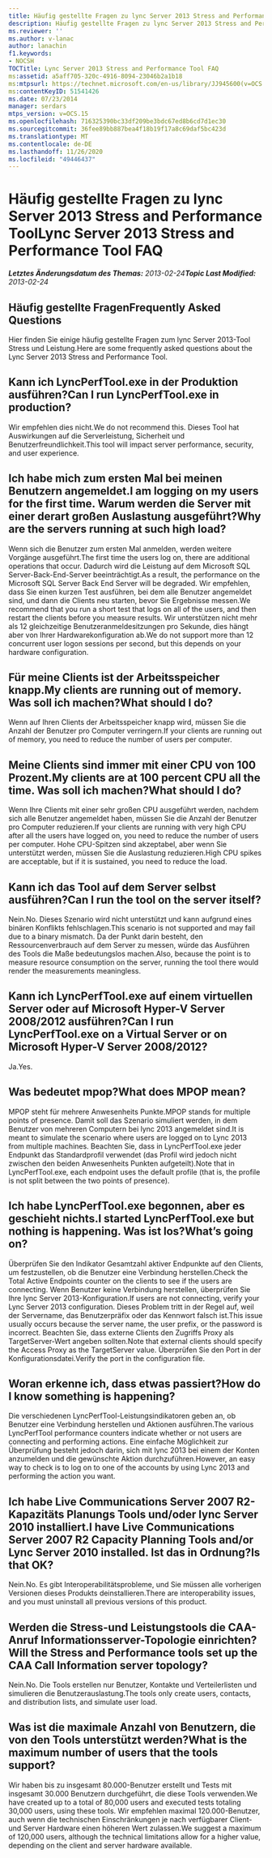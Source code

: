 ```yaml
---
title: Häufig gestellte Fragen zu lync Server 2013 Stress and Performance Tool
description: Häufig gestellte Fragen zu lync Server 2013 Stress and Performance Tool.
ms.reviewer: ''
ms.author: v-lanac
author: lanachin
f1.keywords:
- NOCSH
TOCTitle: Lync Server 2013 Stress and Performance Tool FAQ
ms:assetid: a5aff705-320c-4916-8094-23046b2a1b18
ms:mtpsurl: https://technet.microsoft.com/en-us/library/JJ945600(v=OCS.15)
ms:contentKeyID: 51541426
ms.date: 07/23/2014
manager: serdars
mtps_version: v=OCS.15
ms.openlocfilehash: 716325390bc33df209be3bdc67ed8b6cd7d1ec30
ms.sourcegitcommit: 36fee89bb887bea4f18b19f17a8c69daf5bc423d
ms.translationtype: MT
ms.contentlocale: de-DE
ms.lasthandoff: 11/26/2020
ms.locfileid: "49446437"
---
```

# <a name="lync-server-2013-stress-and-performance-tool-faq"></a><span data-ttu-id="a7554-103">Häufig gestellte Fragen zu lync Server 2013 Stress and Performance Tool</span><span class="sxs-lookup"><span data-stu-id="a7554-103">Lync Server 2013 Stress and Performance Tool FAQ</span></span>

<div data-xmlns="http://www.w3.org/1999/xhtml">

<div class="topic" data-xmlns="http://www.w3.org/1999/xhtml" data-msxsl="urn:schemas-microsoft-com:xslt" data-cs="https://msdn.microsoft.com/">

<div data-asp="https://msdn2.microsoft.com/asp">



</div>

<div id="mainSection">

<div id="mainBody"><span data-ttu-id="a7554-104">

<span> </span></span><span class="sxs-lookup"><span data-stu-id="a7554-104">

<span> </span></span></span>

<span data-ttu-id="a7554-105">_**Letztes Änderungsdatum des Themas:** 2013-02-24_</span><span class="sxs-lookup"><span data-stu-id="a7554-105">_**Topic Last Modified:** 2013-02-24_</span></span>

<div>

## <a name="frequently-asked-questions"></a><span data-ttu-id="a7554-106">Häufig gestellte Fragen</span><span class="sxs-lookup"><span data-stu-id="a7554-106">Frequently Asked Questions</span></span>

<span data-ttu-id="a7554-107">Hier finden Sie einige häufig gestellte Fragen zum lync Server 2013-Tool Stress und Leistung.</span><span class="sxs-lookup"><span data-stu-id="a7554-107">Here are some frequently asked questions about the Lync Server 2013 Stress and Performance Tool.</span></span>

<div>

## <a name="can-i-run-lyncperftoolexe-in-production"></a><span data-ttu-id="a7554-108">Kann ich LyncPerfTool.exe in der Produktion ausführen?</span><span class="sxs-lookup"><span data-stu-id="a7554-108">Can I run LyncPerfTool.exe in production?</span></span>

<span data-ttu-id="a7554-109">Wir empfehlen dies nicht.</span><span class="sxs-lookup"><span data-stu-id="a7554-109">We do not recommend this.</span></span> <span data-ttu-id="a7554-110">Dieses Tool hat Auswirkungen auf die Serverleistung, Sicherheit und Benutzerfreundlichkeit.</span><span class="sxs-lookup"><span data-stu-id="a7554-110">This tool will impact server performance, security, and user experience.</span></span>

</div>

<div>

## <a name="i-am-logging-on-my-users-for-the-first-time-why-are-the-servers-running-at-such-high-load"></a><span data-ttu-id="a7554-111">Ich habe mich zum ersten Mal bei meinen Benutzern angemeldet.</span><span class="sxs-lookup"><span data-stu-id="a7554-111">I am logging on my users for the first time.</span></span> <span data-ttu-id="a7554-112">Warum werden die Server mit einer derart großen Auslastung ausgeführt?</span><span class="sxs-lookup"><span data-stu-id="a7554-112">Why are the servers running at such high load?</span></span>

<span data-ttu-id="a7554-113">Wenn sich die Benutzer zum ersten Mal anmelden, werden weitere Vorgänge ausgeführt.</span><span class="sxs-lookup"><span data-stu-id="a7554-113">The first time the users log on, there are additional operations that occur.</span></span> <span data-ttu-id="a7554-114">Dadurch wird die Leistung auf dem Microsoft SQL Server-Back-End-Server beeinträchtigt.</span><span class="sxs-lookup"><span data-stu-id="a7554-114">As a result, the performance on the Microsoft SQL Server Back End Server will be degraded.</span></span> <span data-ttu-id="a7554-115">Wir empfehlen, dass Sie einen kurzen Test ausführen, bei dem alle Benutzer angemeldet sind, und dann die Clients neu starten, bevor Sie Ergebnisse messen.</span><span class="sxs-lookup"><span data-stu-id="a7554-115">We recommend that you run a short test that logs on all of the users, and then restart the clients before you measure results.</span></span> <span data-ttu-id="a7554-116">Wir unterstützen nicht mehr als 12 gleichzeitige Benutzeranmeldesitzungen pro Sekunde, dies hängt aber von Ihrer Hardwarekonfiguration ab.</span><span class="sxs-lookup"><span data-stu-id="a7554-116">We do not support more than 12 concurrent user logon sessions per second, but this depends on your hardware configuration.</span></span>

</div>

<div>

## <a name="my-clients-are-running-out-of-memory-what-should-i-do"></a><span data-ttu-id="a7554-117">Für meine Clients ist der Arbeitsspeicher knapp.</span><span class="sxs-lookup"><span data-stu-id="a7554-117">My clients are running out of memory.</span></span> <span data-ttu-id="a7554-118">Was soll ich machen?</span><span class="sxs-lookup"><span data-stu-id="a7554-118">What should I do?</span></span>

<span data-ttu-id="a7554-119">Wenn auf Ihren Clients der Arbeitsspeicher knapp wird, müssen Sie die Anzahl der Benutzer pro Computer verringern.</span><span class="sxs-lookup"><span data-stu-id="a7554-119">If your clients are running out of memory, you need to reduce the number of users per computer.</span></span>

</div>

<div>

## <a name="my-clients-are-at-100-percent-cpu-all-the-time-what-should-i-do"></a><span data-ttu-id="a7554-120">Meine Clients sind immer mit einer CPU von 100 Prozent.</span><span class="sxs-lookup"><span data-stu-id="a7554-120">My clients are at 100 percent CPU all the time.</span></span> <span data-ttu-id="a7554-121">Was soll ich machen?</span><span class="sxs-lookup"><span data-stu-id="a7554-121">What should I do?</span></span>

<span data-ttu-id="a7554-122">Wenn Ihre Clients mit einer sehr großen CPU ausgeführt werden, nachdem sich alle Benutzer angemeldet haben, müssen Sie die Anzahl der Benutzer pro Computer reduzieren.</span><span class="sxs-lookup"><span data-stu-id="a7554-122">If your clients are running with very high CPU after all the users have logged on, you need to reduce the number of users per computer.</span></span> <span data-ttu-id="a7554-123">Hohe CPU-Spitzen sind akzeptabel, aber wenn Sie unterstützt werden, müssen Sie die Auslastung reduzieren.</span><span class="sxs-lookup"><span data-stu-id="a7554-123">High CPU spikes are acceptable, but if it is sustained, you need to reduce the load.</span></span>

</div>

<div>

## <a name="can-i-run-the-tool-on-the-server-itself"></a><span data-ttu-id="a7554-124">Kann ich das Tool auf dem Server selbst ausführen?</span><span class="sxs-lookup"><span data-stu-id="a7554-124">Can I run the tool on the server itself?</span></span>

<span data-ttu-id="a7554-125">Nein.</span><span class="sxs-lookup"><span data-stu-id="a7554-125">No.</span></span> <span data-ttu-id="a7554-126">Dieses Szenario wird nicht unterstützt und kann aufgrund eines binären Konflikts fehlschlagen.</span><span class="sxs-lookup"><span data-stu-id="a7554-126">This scenario is not supported and may fail due to a binary mismatch.</span></span> <span data-ttu-id="a7554-127">Da der Punkt darin besteht, den Ressourcenverbrauch auf dem Server zu messen, würde das Ausführen des Tools die Maße bedeutungslos machen.</span><span class="sxs-lookup"><span data-stu-id="a7554-127">Also, because the point is to measure resource consumption on the server, running the tool there would render the measurements meaningless.</span></span>

</div>

<div>

## <a name="can-i-run-lyncperftoolexe-on-a-virtual-server-or-on-microsoft-hyper-v-server-20082012"></a><span data-ttu-id="a7554-128">Kann ich LyncPerfTool.exe auf einem virtuellen Server oder auf Microsoft Hyper-V Server 2008/2012 ausführen?</span><span class="sxs-lookup"><span data-stu-id="a7554-128">Can I run LyncPerfTool.exe on a Virtual Server or on Microsoft Hyper-V Server 2008/2012?</span></span>

<span data-ttu-id="a7554-129">Ja.</span><span class="sxs-lookup"><span data-stu-id="a7554-129">Yes.</span></span>

</div>

<div>

## <a name="what-does-mpop-mean"></a><span data-ttu-id="a7554-130">Was bedeutet mpop?</span><span class="sxs-lookup"><span data-stu-id="a7554-130">What does MPOP mean?</span></span>

<span data-ttu-id="a7554-131">MPOP steht für mehrere Anwesenheits Punkte.</span><span class="sxs-lookup"><span data-stu-id="a7554-131">MPOP stands for multiple points of presence.</span></span> <span data-ttu-id="a7554-132">Damit soll das Szenario simuliert werden, in dem Benutzer von mehreren Computern bei lync 2013 angemeldet sind.</span><span class="sxs-lookup"><span data-stu-id="a7554-132">It is meant to simulate the scenario where users are logged on to Lync 2013 from multiple machines.</span></span> <span data-ttu-id="a7554-133">Beachten Sie, dass in LyncPerfTool.exe jeder Endpunkt das Standardprofil verwendet (das Profil wird jedoch nicht zwischen den beiden Anwesenheits Punkten aufgeteilt).</span><span class="sxs-lookup"><span data-stu-id="a7554-133">Note that in LyncPerfTool.exe, each endpoint uses the default profile (that is, the profile is not split between the two points of presence).</span></span>

</div>

<div>

## <a name="i-started-lyncperftoolexe-but-nothing-is-happening-whats-going-on"></a><span data-ttu-id="a7554-134">Ich habe LyncPerfTool.exe begonnen, aber es geschieht nichts.</span><span class="sxs-lookup"><span data-stu-id="a7554-134">I started LyncPerfTool.exe but nothing is happening.</span></span> <span data-ttu-id="a7554-135">Was ist los?</span><span class="sxs-lookup"><span data-stu-id="a7554-135">What’s going on?</span></span>

<span data-ttu-id="a7554-136">Überprüfen Sie den Indikator Gesamtzahl aktiver Endpunkte auf den Clients, um festzustellen, ob die Benutzer eine Verbindung herstellen.</span><span class="sxs-lookup"><span data-stu-id="a7554-136">Check the Total Active Endpoints counter on the clients to see if the users are connecting.</span></span> <span data-ttu-id="a7554-137">Wenn Benutzer keine Verbindung herstellen, überprüfen Sie Ihre lync Server 2013-Konfiguration.</span><span class="sxs-lookup"><span data-stu-id="a7554-137">If users are not connecting, verify your Lync Server 2013 configuration.</span></span> <span data-ttu-id="a7554-138">Dieses Problem tritt in der Regel auf, weil der Servername, das Benutzerpräfix oder das Kennwort falsch ist.</span><span class="sxs-lookup"><span data-stu-id="a7554-138">This issue usually occurs because the server name, the user prefix, or the password is incorrect.</span></span> <span data-ttu-id="a7554-139">Beachten Sie, dass externe Clients den Zugriffs Proxy als TargetServer-Wert angeben sollten.</span><span class="sxs-lookup"><span data-stu-id="a7554-139">Note that external clients should specify the Access Proxy as the TargetServer value.</span></span> <span data-ttu-id="a7554-140">Überprüfen Sie den Port in der Konfigurationsdatei.</span><span class="sxs-lookup"><span data-stu-id="a7554-140">Verify the port in the configuration file.</span></span>

</div>

<div>

## <a name="how-do-i-know-something-is-happening"></a><span data-ttu-id="a7554-141">Woran erkenne ich, dass etwas passiert?</span><span class="sxs-lookup"><span data-stu-id="a7554-141">How do I know something is happening?</span></span>

<span data-ttu-id="a7554-142">Die verschiedenen LyncPerfTool-Leistungsindikatoren geben an, ob Benutzer eine Verbindung herstellen und Aktionen ausführen.</span><span class="sxs-lookup"><span data-stu-id="a7554-142">The various LyncPerfTool performance counters indicate whether or not users are connecting and performing actions.</span></span> <span data-ttu-id="a7554-143">Eine einfache Möglichkeit zur Überprüfung besteht jedoch darin, sich mit lync 2013 bei einem der Konten anzumelden und die gewünschte Aktion durchzuführen.</span><span class="sxs-lookup"><span data-stu-id="a7554-143">However, an easy way to check is to log on to one of the accounts by using Lync 2013 and performing the action you want.</span></span>

</div>

<div>

## <a name="i-have-live-communications-server-2007-r2-capacity-planning-tools-andor-lync-server-2010-installed-is-that-ok"></a><span data-ttu-id="a7554-144">Ich habe Live Communications Server 2007 R2-Kapazitäts Planungs Tools und/oder lync Server 2010 installiert.</span><span class="sxs-lookup"><span data-stu-id="a7554-144">I have Live Communications Server 2007 R2 Capacity Planning Tools and/or Lync Server 2010 installed.</span></span> <span data-ttu-id="a7554-145">Ist das in Ordnung?</span><span class="sxs-lookup"><span data-stu-id="a7554-145">Is that OK?</span></span>

<span data-ttu-id="a7554-146">Nein.</span><span class="sxs-lookup"><span data-stu-id="a7554-146">No.</span></span> <span data-ttu-id="a7554-147">Es gibt Interoperabilitätsprobleme, und Sie müssen alle vorherigen Versionen dieses Produkts deinstallieren.</span><span class="sxs-lookup"><span data-stu-id="a7554-147">There are interoperability issues, and you must uninstall all previous versions of this product.</span></span>

</div>

<div>

## <a name="will-the-stress-and-performance-tools-set-up-the-caa-call-information-server-topology"></a><span data-ttu-id="a7554-148">Werden die Stress-und Leistungstools die CAA-Anruf Informationsserver-Topologie einrichten?</span><span class="sxs-lookup"><span data-stu-id="a7554-148">Will the Stress and Performance tools set up the CAA Call Information server topology?</span></span>

<span data-ttu-id="a7554-149">Nein.</span><span class="sxs-lookup"><span data-stu-id="a7554-149">No.</span></span> <span data-ttu-id="a7554-150">Die Tools erstellen nur Benutzer, Kontakte und Verteilerlisten und simulieren die Benutzerauslastung.</span><span class="sxs-lookup"><span data-stu-id="a7554-150">The tools only create users, contacts, and distribution lists, and simulate user load.</span></span>

</div>

<div>

## <a name="what-is-the-maximum-number-of-users-that-the-tools-support"></a><span data-ttu-id="a7554-151">Was ist die maximale Anzahl von Benutzern, die von den Tools unterstützt werden?</span><span class="sxs-lookup"><span data-stu-id="a7554-151">What is the maximum number of users that the tools support?</span></span>

<span data-ttu-id="a7554-152">Wir haben bis zu insgesamt 80.000-Benutzer erstellt und Tests mit insgesamt 30.000 Benutzern durchgeführt, die diese Tools verwenden.</span><span class="sxs-lookup"><span data-stu-id="a7554-152">We have created up to a total of 80,000 users and executed tests totaling 30,000 users, using these tools.</span></span> <span data-ttu-id="a7554-153">Wir empfehlen maximal 120.000-Benutzer, auch wenn die technischen Einschränkungen je nach verfügbarer Client-und Server Hardware einen höheren Wert zulassen.</span><span class="sxs-lookup"><span data-stu-id="a7554-153">We suggest a maximum of 120,000 users, although the technical limitations allow for a higher value, depending on the client and server hardware available.</span></span>

<span data-ttu-id="a7554-154"></div>

</div>

</div>

<span> </span>

</div>

</div>

</span><span class="sxs-lookup"><span data-stu-id="a7554-154"></div>

</div>

</div>

<span> </span>

</div>

</div>

</span></span></div>

